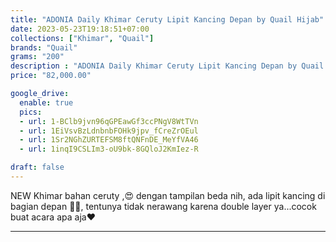 ```yaml
---
title: "ADONIA Daily Khimar Ceruty Lipit Kancing Depan by Quail Hijab"
date: 2023-05-23T19:18:51+07:00
collections: ["Khimar", "Quail"]
brands: "Quail"
grams: "200"
description : "ADONIA Daily Khimar Ceruty Lipit Kancing Depan by Quail Hijab"
price: "82,000.00"

google_drive:
  enable: true
  pics:
  - url: 1-BClb9jvn96qGPEawGf3ccPNgV8WtTVn
  - url: 1EiVsvBzLdnbnbFOHk9jpv_fCreZrOEul
  - url: 1Sr2NGhZURTEFSM8ftQNFnDE_MeYfVA46
  - url: 1inqI9CSLIm3-oU9bk-8GQloJ2KmIez-R

draft: false
---
```


NEW Khimar bahan ceruty ,😍 dengan tampilan beda nih, ada lipit kancing di bagian depan 👌🏻, tentunya tidak nerawang karena double layer ya...cocok buat acara apa aja❤️

---    
 
